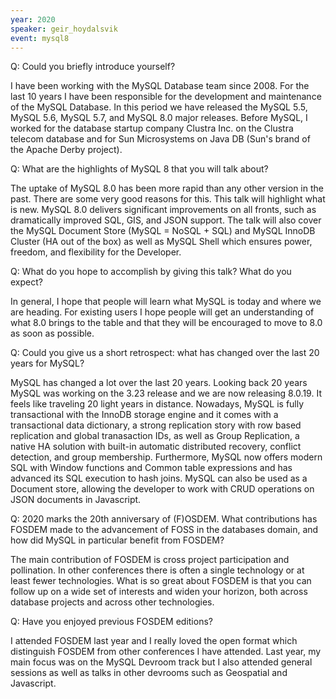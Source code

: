 ```yaml
---
year: 2020
speaker: geir_hoydalsvik 
event: mysql8
---
```


Q: Could you briefly introduce yourself?

I have been working with the MySQL Database team since 2008. For the last 10 years I have been responsible for the development and maintenance of the MySQL Database. In this period we have released the MySQL 5.5, MySQL 5.6, MySQL 5.7, and MySQL 8.0 major releases. Before MySQL, I worked for the database startup company Clustra Inc. on the Clustra telecom database and for Sun Microsystems on Java DB (Sun's brand of the Apache Derby project).

Q: What are the highlights of MySQL 8 that you will talk about?

The uptake of MySQL 8.0 has been more rapid than any other version in the past.  There are some very good reasons for this. This talk will highlight what is new. MySQL 8.0 delivers significant improvements on all fronts, such as dramatically improved SQL, GIS, and JSON support. The talk will also cover the MySQL Document Store (MySQL = NoSQL + SQL) and MySQL InnoDB Cluster (HA out of the box) as well as MySQL Shell which ensures power, freedom, and flexibility for the Developer.

Q: What do you hope to accomplish by giving this talk? What do you expect?

In general, I hope that people will learn what MySQL is today and where we are heading. For existing users I hope people will get an understanding of what 8.0 brings to the table and that they will be encouraged to move to 8.0 as soon as possible.

Q: Could you give us a short retrospect: what has changed over the last 20 years for MySQL?

MySQL has changed a lot over the last 20 years. Looking back 20 years MySQL was working on the 3.23 release and we are now releasing 8.0.19. It feels like traveling 20 light years in distance. Nowadays, MySQL is fully transactional with the InnoDB storage engine and it comes with a transactional data dictionary, a strong replication story with row based replication and global tranasaction IDs, as well as Group Replication, a native HA solution with built-in automatic distributed recovery, conflict detection, and group membership. Furthermore, MySQL now offers modern SQL with Window functions and Common table expressions and has advanced its SQL execution to hash joins. MySQL can also be used as a Document store, allowing the developer to work with CRUD operations on JSON documents in Javascript.

Q: 2020 marks the 20th anniversary of (F)OSDEM. What contributions has FOSDEM made to the advancement of FOSS in the databases domain, and how did MySQL in particular benefit from FOSDEM?

The main contribution of FOSDEM is cross project participation and pollination. In other conferences there is often a single technology or at least fewer technologies. What is so great about FOSDEM is that you can follow up on a wide set of interests and widen your horizon, both across database projects and across other technologies.

Q: Have you enjoyed previous FOSDEM editions?

I attended FOSDEM last year and I really loved the open format which distinguish FOSDEM from other conferences I have attended. Last year, my main focus was on the MySQL Devroom track but I also attended general sessions as well as talks in other devrooms such as Geospatial and Javascript.
